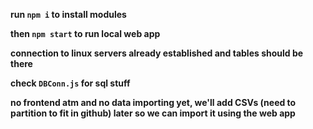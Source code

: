 **run `npm i` to install modules**

**then `npm start` to run local web app**

**connection to linux servers already established and tables should be there**

**check `DBConn.js` for sql stuff**

**no frontend atm and no data importing yet, we'll add CSVs (need to partition to fit in github) later so we can import it using the web app**
